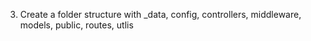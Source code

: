 
3. Create a folder structure with _data, config, controllers, middleware, models, public, routes, utlis